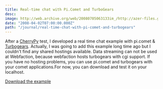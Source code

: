 ```yaml
---
title: Real-time chat with Pi.Comet and TurboGears
desc:
image: http://web.archive.org/web/20080705063133im_/http://azer-files.googlecode.com/files/turbogears.png
date: "2008-04-02T07:00:00.000Z"
path: "/journal/real-time-chat-with-pi-comet-and-turbogears"
---
```


After a [CherryPy](http://cherrypy.org/) test, I developed a real time chat example with pi.comet & [Turbogears](http://turbogears.org).
Actually, I was going to add this example long time ago but I couldn't find any shared hostings available.
Data streaming can not be used at Webfaction, because webfaction hosts turbogears with cgi support.
If you have no hosting problems, you can use pi.comet and turbogears with your comet applications.For now,
you can download and test it on your localhost.

[Download the example](http://pi-js.googlecode.com/files/turbogears_realtimeChat.tar.gz)
